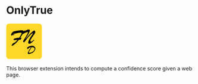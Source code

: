 # OnlyTrue

<img src="icons/logo.svg" alt="drawing" width="96"/>

This browser extension intends to compute a confidence score given a web page. 
